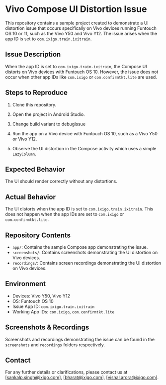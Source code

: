 # Vivo Compose UI Distortion Issue

This repository contains a sample project created to demonstrate a UI distortion issue that occurs specifically on Vivo devices running Funtouch OS 10 or 11, such as the Vivo Y50 and Vivo Y12. The issue arises when the app ID is set to `com.ixigo.train.ixitrain`.

## Issue Description

When the app ID is set to `com.ixigo.train.ixitrain`, the Compose UI distorts on Vivo devices with Funtouch OS 10. However, the issue does not occur when other app IDs like `com.ixigo` or `com.confirmtkt.lite` are used.

## Steps to Reproduce

1. Clone this repository.

2. Open the project in Android Studio.

3. Change build variant to debugIssue

4. Run the app on a Vivo device with Funtouch OS 10, such as a Vivo Y50 or Vivo Y12.

5. Observe the UI distortion in the Compose activity which uses a simple `LazyColumn`.

## Expected Behavior

The UI should render correctly without any distortions.

## Actual Behavior

The UI distorts when the app ID is set to `com.ixigo.train.ixitrain`. This does not happen when the app IDs are set to `com.ixigo` or `com.confirmtkt.lite`.

## Repository Contents

- `app/`: Contains the sample Compose app demonstrating the issue.
- `screenshots/`: Contains screenshots demonstrating the UI distortion on Vivo devices.
- `recordings/`: Contains screen recordings demonstrating the UI distortion on Vivo devices.

## Environment

- Devices: Vivo Y50, Vivo Y12
- OS: Funtouch OS 10
- Issue App ID: `com.ixigo.train.ixitrain`
- Working App IDs: `com.ixigo`, `com.confirmtkt.lite`

## Screenshots & Recordings

Screenshots and recordings demonstrating the issue can be found in the `screenshots` and `recordings` folders respectively.

## Contact

For any further details or clarifications, please contact us at [sankalp.singh@ixigo.com], [bharat@ixigo.com], [vishal.arora@ixigo.com].
